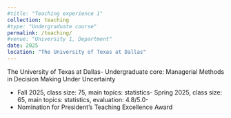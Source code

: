 ```yaml
---
#title: "Teaching experience 1"
collection: teaching
#type: "Undergraduate course"
permalink: /teaching/
#venue: "University 1, Department"
date: 2025
location: "The University of Texas at Dallas"
---
```

 The University of Texas at Dallas- Undergraduate core: Managerial Methods in Decision Making Under Uncertainty
 - Fall 2025, class size: 75, main topics: statistics- Spring 2025, class size: 65, main topics: statistics, evaluation: 4.8/5.0-
 - Nomination for President’s Teaching Excellence Award
